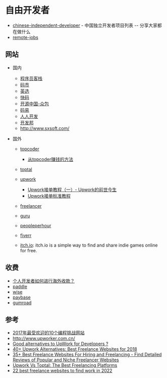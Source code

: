 # 自由开发者

- [chinese-independent-developer](https://github.com/1c7/chinese-independent-developer) - 中国独立开发者项目列表 -- 分享大家都在做什么
- [remote-jobs](https://github.com/remoteintech/remote-jobs)

## 网站

- 国内

    - [程序员客栈](https://www.proginn.com/)
    - [码市](https://mart.coding.net/developers)
    - [英选](https://www.yingxuan.io/)
    - [快码](https://www.kuai.ma/)
    - [开源中国-众包](https://zb.oschina.net/)
    - [码易](https://www.mayigeek.com/)
    - [人人开发](http://rrkf.com/)
    - [开发邦](http://www.kaifabang.com/)
    - http://www.sxsoft.com/

- 国外

    - [topcoder](https://www.topcoder.com/)

        - [从topcoder赚钱的方法](https://www.cnblogs.com/zhangchenliang/p/4040925.html)

    - [toptal](https://www.toptal.com/)
    - [upwork](https://www.upwork.com/)

        - [Upwork接单教程（一）- Upwork的前世今生](https://zhuanlan.zhihu.com/p/27914479)
        - [Upwork接单标准教程](https://www.kancloud.cn/upwork/newforupwork/331697)

    - [freelancer](https://www.freelancer.com)
    - [guru](https://www.guru.com/)
    - [peopleperhour](https://www.peopleperhour.com/?v=2)
    - [fiverr](https://www.fiverr.com/)
    - [itch.io](https://itch.io/): itch.io is a simple way to find and share indie games online for free.

## 收费

- [个人开发者如何进行海外收款？](https://v2ex.com/t/801035)
- [paddle](https://www.paddle.com/)
- [wise](https://wise.com/gb/pricing/)
- [paybase](https://paybase.cn/)
- [gumroad](https://gumroad.com/)

## 参考

- [2017年最受欢迎的10个编程挑战网站](http://geek.csdn.net/news/detail/236954)
- http://www.upworker.com.cn/
- [Good alternatives to UpWork for Developers ?](https://www.reddit.com/r/freelance/comments/5lmjws/good_alternatives_to_upwork_for_developers/?st=jcfrxnxp&sh=a005fc60)
- [40+ Upwork Alternatives: Best Freelance Websites for 2018](https://www.codementor.io/blog/40-upwork-alternatives-316o841kmx)
- [35+ Best Freelance Websites For Hiring and Freelancing - Find Detailed Reviews of Popular and Niche Freelancer Websites](https://www.konsus.com/blog/best-freelance-websites/)
- [Upwork Vs Toptal: The Best Freelancing Platforms](http://www.nextearning.com/2016/03/upwork-vs-toptal-best-freelancing-platforms.html)
- [22 best freelance websites to find work in 2022](https://webflow.com/blog/freelance-websites)
